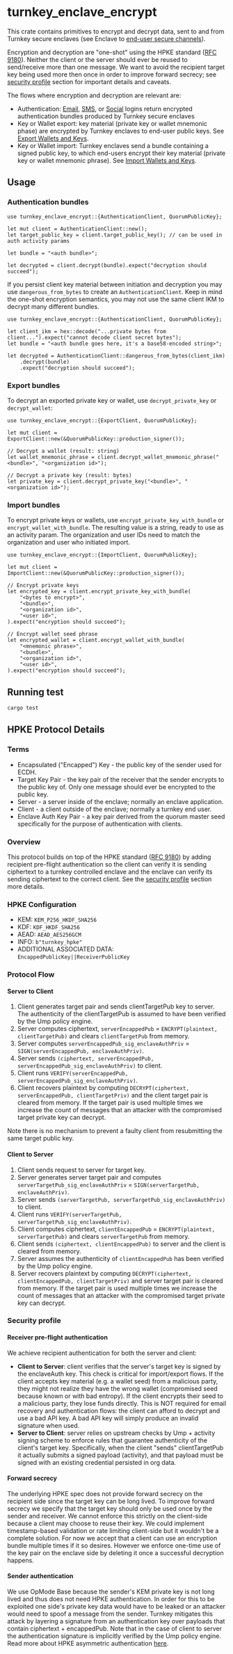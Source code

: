 # turnkey_enclave_encrypt

This crate contains primitives to encrypt and decrypt data, sent to and from Turnkey secure enclaves (see Enclave to [end-user secure channels](https://docs.turnkey.com/security/enclave-secure-channels)).

Encryption and decryption are "one-shot" using the HPKE standard ([RFC 9180](https://datatracker.ietf.org/doc/rfc9180/)).  Neither the client or the server should ever be reused to send/receive more than one message. We want to avoid the recipient target key being used more then once in order to improve forward secrecy; see [security profile](#security-profile) section for important details and caveats.

The flows where encryption and decryption are relevant are:
* Authentication: [Email](https://docs.turnkey.com/authentication/email), [SMS](https://docs.turnkey.com/authentication/sms), or [Social](https://docs.turnkey.com/authentication/social-logins) logins return encrypted authentication bundles produced by Turnkey secure enclaves
* Key or Wallet export: key material (private key or wallet mnemonic phase) are encrypted by Turnkey enclaves to end-user public keys. See [Export Wallets and Keys](https://docs.turnkey.com/wallets/export-wallets#export-wallets-and-keys).
* Key or Wallet import: Turnkey enclaves send a bundle containing a signed public key, to which end-users encrypt their key material (private key or wallet mnemonic phrase). See [Import Wallets and Keys](https://docs.turnkey.com/wallets/import-wallets).

## Usage

### Authentication bundles

```rust,no_run
use turnkey_enclave_encrypt::{AuthenticationClient, QuorumPublicKey};

let mut client = AuthenticationClient::new();
let target_public_key = client.target_public_key(); // can be used in auth activity params

let bundle = "<auth bundle>";

let decrypted = client.decrypt(bundle).expect("decryption should succeed");
```

If you persist client key material between initiation and decryption you may use `dangerous_from_bytes` to create an `AuthenticationClient`. Keep in mind the one-shot encryption semantics, you may not use the same client IKM to decrypt many different bundles.

```rust,no_run
use turnkey_enclave_encrypt::{AuthenticationClient, QuorumPublicKey};

let client_ikm = hex::decode("...private bytes from client...").expect("cannot decode client secret bytes");
let bundle = "<auth bundle goes here, it's a base58-encoded string>";

let decrypted = AuthenticationClient::dangerous_from_bytes(client_ikm)
    .decrypt(bundle)
    .expect("decryption should succeed");
```

### Export bundles

To decrypt an exported private key or wallet, use `decrypt_private_key` or `decrypt_wallet`:

```rust,no_run
use turnkey_enclave_encrypt::{ExportClient, QuorumPublicKey};

let mut client = ExportClient::new(&QuorumPublicKey::production_signer());

// Decrypt a wallet (result: string)
let wallet_mnemonic_phrase = client.decrypt_wallet_mnemonic_phrase("<bundle>", "<organization id>");

// Decrypt a private key (result: bytes)
let private_key = client.decrypt_private_key("<bundle>", "<organization id>");
```

### Import bundles

To encrypt private keys or wallets, use `encrypt_private_key_with_bundle` or `encrypt_wallet_with_bundle`. The resulting value is a string, ready to use as an activity param. The organization and user IDs need to match the organization and user who initiated import.

```rust,no_run
use turnkey_enclave_encrypt::{ImportClient, QuorumPublicKey};

let mut client = ImportClient::new(&QuorumPublicKey::production_signer());

// Encrypt private keys
let encrypted_key = client.encrypt_private_key_with_bundle(
    "<bytes to encrypt>",
    "<bundle>",
    "<organization id>",
    "<user id>",
).expect("encryption should succeed");

// Encrypt wallet seed phrase
let encrypted_wallet = client.encrypt_wallet_with_bundle(
    "<mnemonic phrase>",
    "<bundle>",
    "<organization id>",
    "<user id>",
).expect("encryption should succeed");
```

## Running test

```sh
cargo test
```

## HPKE Protocol Details

### Terms

- Encapsulated ("Encapped") Key - the public key of the sender used for ECDH.
- Target Key Pair - the key pair of the receiver that the sender encrypts to the public key of. Only one message should ever be encrypted to the public key.
- Server - a server inside of the enclave; normally an enclave application.
- Client - a client outside of the enclave; normally a turnkey end user.
- Enclave Auth Key Pair - a key pair derived from the quorum master seed specifically for the purpose of authentication with clients.

### Overview

This protocol builds on top of the HPKE standard ([RFC 9180](https://datatracker.ietf.org/doc/html/rfc9180)) by adding recipient pre-flight authentication so the client can verify it is sending ciphertext to a turnkey controlled enclave and the enclave can verify its sending ciphertext to the correct client. See the [security profile](#security-profile) section more details.

### HPKE Configuration

* KEM: `KEM_P256_HKDF_SHA256`
* KDF: `KDF_HKDF_SHA256`
* AEAD: `AEAD_AES256GCM`
* INFO: `b"turnkey_hpke"`
* ADDITIONAL ASSOCIATED DATA: `EncappedPublicKey||ReceiverPublicKey`

### Protocol Flow

#### Server to Client

1. Client generates target pair and sends clientTargetPub key to server. The authenticity of the clientTargetPub is assumed to have been verified by the Ump policy engine.
1. Server computes ciphertext, `serverEncappedPub` = `ENCRYPT(plaintext, clientTargetPub)` and clears `clientTargetPub` from memory.
1. Server computes `serverEncappedPub_sig_enclaveAuthPriv` = `SIGN(serverEncappedPub, enclaveAuthPriv)`.
1. Server sends `(ciphertext, serverEncappedPub, serverEncappedPub_sig_enclaveAuthPriv)` to client.
1. Client runs `VERIFY(serverEncappedPub, serverEncappedPub_sig_enclaveAuthPriv)`.
1. Client recovers plaintext by computing `DECRYPT(ciphertext, serverEncappedPub, clientTargetPriv)` and the client target pair is cleared from memory. If the target pair is used multiple times we increase the count of messages that an attacker with the compromised target private key can decrypt.

Note there is no mechanism to prevent a faulty client from resubmitting the same target public key.

#### Client to Server

1. Client sends request to server for target key.
1. Server generates server target pair and computes `serverTargetPub_sig_enclaveAuthPriv` = `SIGN(serverTargetPub, enclaveAuthPriv)`.
1. Server sends `(serverTargetPub, serverTargetPub_sig_enclaveAuthPriv)` to client.
1. Client runs `VERIFY(serverTargetPub, serverTargetPub_sig_enclaveAuthPriv)`.
1. Client computes ciphertext, `clientEncappedPub` = `ENCRYPT(plaintext, serverTargetPub)` and clears `serverTargetPub` from memory.
1. Client sends `(ciphertext, clientEncappedPub)` to server and the client is cleared from memory.
1. Server assumes the authenticity of `clientEncappedPub` has been verified by the Ump policy engine.
1. Server recovers plaintext by computing `DECRYPT(ciphertext, clientEncappedPub, clientTargetPriv)` and server target pair is cleared from memory. If the target pair is used multiple times we increase the count of messages that an attacker with the compromised target private key can decrypt.

### Security profile

#### Receiver pre-flight authentication

We achieve recipient authentication for both the server and client:

- **Client to Server**: client verifies that the server's target key is signed by the enclaveAuth key. This check is critical for import/export flows. If the client accepts key material (e.g. a wallet seed) from a malicious party, they might not realize they have the wrong wallet (compromised seed because known or with bad entropy). If the client encrypts their seed to a malicious party, they lose funds directly. This is NOT required for email recovery and authentication flows: the client can afford to decrypt and use a bad API key. A bad API key will simply produce an invalid signature when used.
- **Server to Client**: server relies on upstream checks by Ump + activity signing scheme to enforce rules that guarantee authenticity of the client's target key. Specifically, when the client "sends" clientTargetPub it actually submits a signed payload (activity), and that payload must be signed with an existing credential persisted in org data.

#### Forward secrecy

The underlying HPKE spec does not provide forward secrecy on the recipient side since the target key can be long lived. To improve forward secrecy we specify that the target key should only be used once by the sender and receiver. We cannot enforce this strictly on the client-side because a client may choose to reuse their key. We could implement timestamp-based validation or rate limiting client-side but it wouldn't be a complete solution. For now we accept that a client can use an encryption bundle multiple times if it so desires. However we enforce one-time use of the key pair on the enclave side by deleting it once a successful decryption happens.

#### Sender authentication

We use OpMode Base because the sender's KEM private key is not long lived and thus does not need HPKE authentication. In order for this to be exploited one side's private key data would have to be leaked or an attacker would need to spoof a message from the sender. Turnkey mitigates this attack by layering a signature from an authentication key over payloads that contain ciphertext + encappedPub. Note that in the case of client to server the authentication signature is implicitly verified by the Ump policy engine. Read more about HPKE asymmetric authentication [here](https://datatracker.ietf.org/doc/html/rfc9180#name-authentication-using-an-asy).
